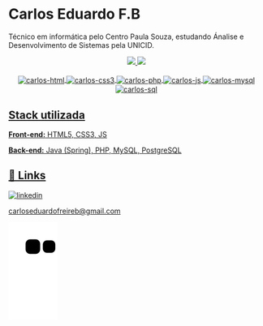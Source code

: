 
# Carlos Eduardo F.B

Técnico em informática pelo Centro Paula Souza, estudando Ánalise e Desenvolvimento de Sistemas pela UNICID.

<div align="center">
  <a href="https://github.com/carlossfb">
  <link rel="stylesheet" href="https://cdn.jsdelivr.net/gh/devicons/devicon@v2.15.1/devicon.min.css" />
  <img height="180em" src="https://github-readme-stats.vercel.app/api?username=carlossfb&show_icons=true&theme=moltack&include_all_commits=true&count_private=true"/>
  <img height="180em" src="https://github-readme-stats.vercel.app/api/top-langs/?username=carlossfb&layout=compact&langs_count=7&theme=moltack"/>
</div>

<div align="center"><br>
  <img align="center" alt="carlos-html" src="https://cdn.jsdelivr.net/gh/devicons/devicon/icons/html5/html5-original-wordmark.svg" width='40em'/> 
  <img align="center" alt="carlos-css3" src="https://cdn.jsdelivr.net/gh/devicons/devicon/icons/css3/css3-original-wordmark.svg"  width='40em'/>
  <img align="center" alt="carlos-php" src="https://cdn.jsdelivr.net/gh/devicons/devicon/icons/php/php-original.svg" width='40em'/>
  <img align="center" alt="carlos-js" src="https://cdn.jsdelivr.net/gh/devicons/devicon/icons/javascript/javascript-original.svg" width='40em'/>
  <img align="center" alt="carlos-mysql" src="https://cdn.jsdelivr.net/gh/devicons/devicon/icons/mysql/mysql-original-wordmark.svg" width='50em'/>
  <img align="center" alt="carlos-sql" src="https://cdn.jsdelivr.net/gh/devicons/devicon/icons/microsoftsqlserver/microsoftsqlserver-plain-wordmark.svg" width='50em'/>
</div>

## Stack utilizada

**Front-end:** HTML5, CSS3, JS

**Back-end:** Java (Spring), PHP, MySQL, PostgreSQL

## 🔗 Links
[![linkedin](https://img.shields.io/badge/linkedin-0A66C2?style=for-the-badge&logo=linkedin&logoColor=white)](https://www.linkedin.com/in/carlossfb/) 

carloseduardofreireb@gmail.com


 ![snake gif](https://github.com/carlossfb/carlossfb/blob/output/github-contribution-grid-snake.svg)
